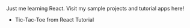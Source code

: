 Just me learning React. Visit my sample projects and tutorial apps here!

<ul>
    <li>Tic-Tac-Toe from React Tutorial</li>
</ul>

